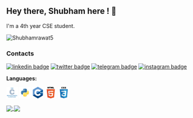 ## Hey there, Shubham here ! 👋
I'm a 4th year CSE student.


<p align="left"> <img src="https://komarev.com/ghpvc/?username=Shubhamrawat5&label=Views&color=blue&style=plastic" alt="Shubhamrawat5" /> </p>

### Contacts
[![linkedin badge](https://img.shields.io/badge/Shubham-30302f?style=flat&logo=linkedin)](https://www.linkedin.com/in/shubham-rawat-63958416a)
[![twitter badge](https://img.shields.io/badge/@Shubhammrawatt-30302f?style=flat&logo=twitter)](https://twitter.com/Shubhammrawatt)
[![telegram badge](https://img.shields.io/badge/Krypton-30302f?style=flat&logo=telegram)](https://t.me/kryptonPVX)
[![instagram badge](https://img.shields.io/badge/@shubhamraw.exe-30302f?style=flat&logo=instagram)](https://instagram.com/shubhamraw.exe)

<!--
**Shubhamrawat5/Shubhamrawat5** is a ✨ _special_ ✨ repository because its `README.md` (this file) appears on your GitHub profile.

Here are some ideas to get you started:

- 🔭 I’m currently working on ...
- 🌱 I’m currently learning ...
- 👯 I’m looking to collaborate on ...
- 🤔 I’m looking for help with ...
- 💬 Ask me about ...
- 📫 How to reach me: ...
- 😄 Pronouns: ...
- ⚡ Fun fact: ...
-->

**Languages:**  

<code><img height="30" src="https://raw.githubusercontent.com/github/explore/80688e429a7d4ef2fca1e82350fe8e3517d3494d/topics/c/c.png"></code>
<code><img height="30" src="https://raw.githubusercontent.com/github/explore/80688e429a7d4ef2fca1e82350fe8e3517d3494d/topics/python/python.png"></code>
<code><img height="30" src="https://raw.githubusercontent.com/github/explore/80688e429a7d4ef2fca1e82350fe8e3517d3494d/topics/cpp/cpp.png"></code>
<code><img height="30" src="https://raw.githubusercontent.com/github/explore/80688e429a7d4ef2fca1e82350fe8e3517d3494d/topics/html/html.png"></code>
<code><img height="30" src="https://raw.githubusercontent.com/github/explore/80688e429a7d4ef2fca1e82350fe8e3517d3494d/topics/css/css.png"></code>


<a href="https://github.com/Shubhamrawat5">
  <img align="center" src="https://github-readme-stats.vercel.app/api/top-langs/?username=Shubhamrawat5&theme=dark&hide_langs_below=1" />
</a>



<a href="https://github.com/Shubhamrawat5/stopwatch_kotlin">
 <img align="center" src="https://github-readme-stats.vercel.app/api/pin/?username=Shubhamrawat5&repo=TeleNews&theme=dark" />
</a>
